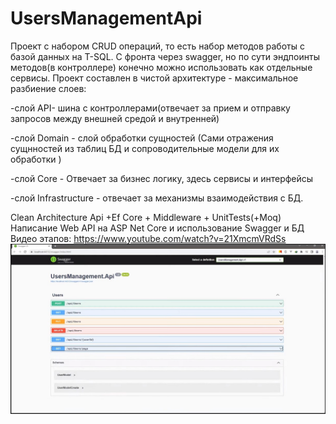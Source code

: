 # UsersManagementApi
Проект с набором CRUD операций, то есть набор методов работы с базой данных на T-SQL. С фронта через swagger, но по сути эндпоинты методов(в контроллере) конечно можно использовать как отдельные сервисы.
Проект составлен в чистой архитектуре - максимальное разбиение слоев:

-слой API- шина с контроллерами(отвечает за прием и отправку запросов между внешней средой и внутренней)   

-слой Domain - слой обработки сущностей (Сами отражения сущнностей из таблиц БД и сопроводительные модели для их обработки ) 

-слой Core - Отвечает за бизнес логику, здесь сервисы и интерфейсы 

-слой Infrastructure - отвечает за механизмы взаимодействия с БД.

Clean Architecture Api +Ef Core + Middleware + UnitTests(+Moq)
Написание Web API на ASP Net Core и использование Swagger и БД
Видео этапов: https://www.youtube.com/watch?v=21XmcmVRdSs
![Screenshot](https://github.com/HighTechDeveloper/UsersManagementApi/blob/master/swagger.jpg)


